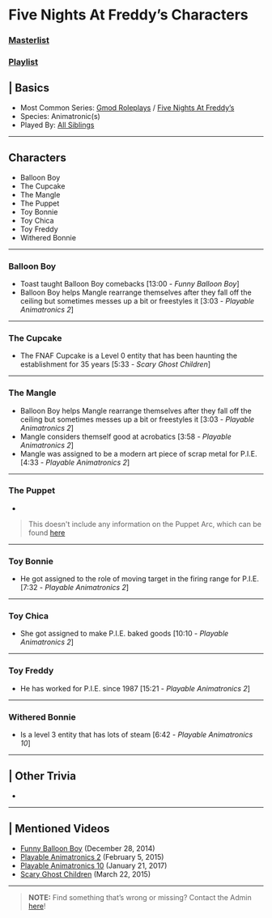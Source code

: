 # Five Nights At Freddy’s Characters
### [Masterlist]()
### [Playlist](https://www.youtube.com/playlist?list=PLwljWXtmIKiRy_3kITwqZz5tfeTWrrAp2)

## | Basics
- Most Common Series: [Gmod Roleplays](6.Series/Gmod/Roleplays.md) / [Five Nights At Freddy’s](6.Series/FNAF.md)
- Species: Animatronic(s)
- Played By: [All Siblings](../chapter_3.md)

----

## Characters
- Balloon Boy
- The Cupcake
- The Mangle
- The Puppet
- Toy Bonnie
- Toy Chica
- Toy Freddy
- Withered Bonnie

----

### Balloon Boy
- Toast taught Balloon Boy comebacks \[13:00 - *Funny Balloon Boy*]
- Balloon Boy helps Mangle rearrange themselves after they fall off the ceiling but sometimes messes up a bit or freestyles it \[3:03 - *Playable Animatronics 2*]

----

### The Cupcake
- The FNAF Cupcake is a Level 0 entity that has been haunting the establishment for 35 years \[5:33 - *Scary Ghost Children*]

----

### The Mangle
- Balloon Boy helps Mangle rearrange themselves after they fall off the ceiling but sometimes messes up a bit or freestyles it \[3:03 - *Playable Animatronics 2*]
- Mangle considers themself good at acrobatics \[3:58 - *Playable Animatronics 2*]
- Mangle was assigned to be a modern art piece of scrap metal for P.I.E. \[4:33 - *Playable Animatronics 2*]

----

### The Puppet
- 
> This doesn't include any information on the Puppet Arc, which can be found [here](../chapter_4.md)

----

### Toy Bonnie
- He got assigned to the role of moving target in the firing range for P.I.E. \[7:32 - *Playable Animatronics 2*]

----

### Toy Chica
- She got assigned to make P.I.E. baked goods \[10:10 - *Playable Animatronics 2*]

----

### Toy Freddy
- He has worked for P.I.E. since 1987 \[15:21 - *Playable Animatronics 2*]

----

### Withered Bonnie
- Is a level 3 entity that has lots of steam \[6:42 - *Playable Animatronics 10*]

----

## | Other Trivia  
- 

----

## | Mentioned Videos
- [Funny Balloon Boy](https://youtu.be/EnoiRkmE1y8) \(December 28, 2014)
- [Playable Animatronics 2](https://youtu.be/_tv07JJ0HE8) \(February 5, 2015)
- [Playable Animatronics 10](https://youtu.be/2qdDjiasqEc) \(January 21, 2017)
- [Scary Ghost Children](https://youtu.be/mUAbzwh5m6U) \(March 22, 2015)

----

> **NOTE:** Find something that’s wrong or missing? Contact the Admin [here](../chapter_2.md)!